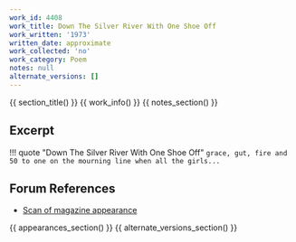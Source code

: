 ```yaml
---
work_id: 4408
work_title: Down The Silver River With One Shoe Off
work_written: '1973'
written_date: approximate
work_collected: 'no'
work_category: Poem
notes: null
alternate_versions: []
---
```


{{ section_title() }}
{{ work_info() }}
{{ notes_section() }}
## Excerpt
!!! quote "Down The Silver River With One Shoe Off"
    ```
    grace, gut, fire and
    50 to one on the
    mourning line
    when all the girls...
    ```

## Forum References
- [Scan of magazine appearance](https://bukowskiforum.com/threads/down-the-silver-river-with-one-shoe-off.7012/)

{{ appearances_section() }}
{{ alternate_versions_section() }}
